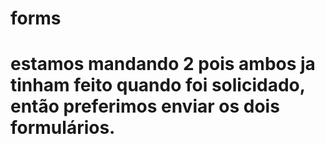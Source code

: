# forms

# estamos mandando 2 pois ambos ja tinham feito quando foi solicidado, então preferimos enviar os dois formulários.